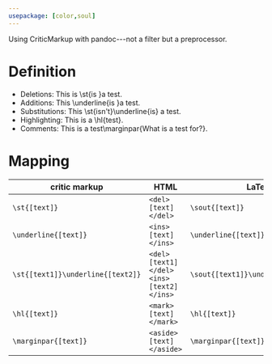 ```yaml
---
usepackage: [color,soul]
---  
```


Using CriticMarkup with pandoc---not a filter but a preprocessor.

# Definition #

- Deletions: This is \st{is }a test.
- Additions: This \underline{is }a test.
- Substitutions: This \st{isn't}\underline{is} a test.
- Highlighting: This is a \hl{test}.
- Comments: This is a test\marginpar{What is a test for?}.

# Mapping #

| critic markup	| HTML	| LaTeX  	| 
|  ------------------------------------------	| -------------------------------------------------	| ----------------------------------------------	|  
| `\st{[text]}`	| `<del>[text]</del>`	| `\sout{[text]}`	|  
| `\underline{[text]}`	| `<ins>[text]</ins>`	| `\underline{[text]}`	| 
| `\st{[text1]}\underline{[text2]}`	| `<del>[text1]</del><ins>[text2]</ins>`	| `\sout{[text1]}\underline{[text2]}`	| 
| `\hl{[text]}`	| `<mark>[text]</mark>`	| `\hl{[text]}`	| 
| `\marginpar{[text]}`	| `<aside>[text]</aside>`	| `\marginpar{[text]}`	| 
